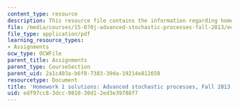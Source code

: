 ```yaml
---
content_type: resource
description: This resource file contains the information regarding homework 1 solutions.
file: /media/courses/15-070j-advanced-stochastic-processes-fall-2013/edf97cc83dcc981030d12ed3e39788f7_MIT15_070JF13_Pset1_Sol.pdf
file_type: application/pdf
learning_resource_types:
- Assignments
ocw_type: OCWFile
parent_title: Assignments
parent_type: CourseSection
parent_uid: 2a1c403a-b6f8-7383-39da-19214e812658
resourcetype: Document
title: 'Homework 1 solutions: Advanced stochastic processes, Fall 2013'
uid: edf97cc8-3dcc-9810-30d1-2ed3e39788f7
---
```

